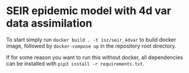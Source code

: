 # SEIR epidemic model with 4d var data assimilation


To start simply run `docker build . -t isz/seir_4dvar` to build docker image, followed by `docker-compose up` in the repository root directory.  

If for some reason you want to run this without docker, all dependencies can be installed with   `pip3 install -r requirements.txt`.